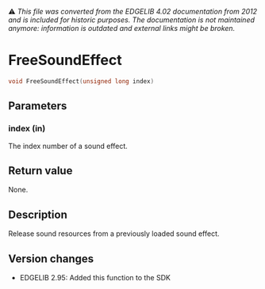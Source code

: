 :warning: _This file was converted from the EDGELIB 4.02 documentation from 2012 and is included for historic purposes. The documentation is not maintained anymore: information is outdated and external links might be broken._

# FreeSoundEffect


```c++
void FreeSoundEffect(unsigned long index)
```

## Parameters
### index (in)
The index number of a sound effect.

## Return value
None.

## Description
Release sound resources from a previously loaded sound effect.

## Version changes
- EDGELIB 2.95: Added this function to the SDK

